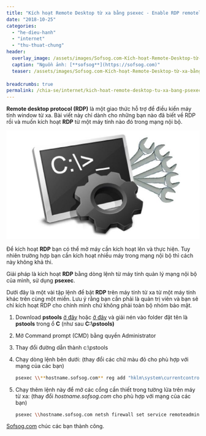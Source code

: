 ```yaml
---
title: "Kích hoạt Remote Desktop từ xa bằng psexec - Enable RDP remotely"
date: "2018-10-25"
categories: 
  - "he-dieu-hanh"
  - "internet"
  - "thu-thuat-chung"
header:
  overlay_image: /assets/images/Sofsog.com-Kích-hoạt-Remote-Desktop-từ-xa-bằng-psexec-Enable-RDP-remotely.jpg
  caption: "Nguồn ảnh: [**sofsog**](https://sofsog.com)" 
  teaser: /assets/images/Sofsog.com-Kích-hoạt-Remote-Desktop-từ-xa-bằng-psexec-Enable-RDP-remotely.jpg

breadcrumbs: true
permalink: /chia-se/internet/kich-hoat-remote-desktop-tu-xa-bang-psexec
---
```


**Remote desktop protocol (RDP)** là một giao thức hỗ trợ để điều kiển máy tính window từ xa. Bài viết này chỉ dành cho những bạn nào đã biết về RDP rồi và muốn kích hoạt **RDP** từ một máy tính nào đó trong mạng nội bộ.

![Sofsog.com-Kích hoạt Remote Desktop từ xa bằng psexec - Enable RDP remotely](/assets/images/Sofsog.com-Kích-hoạt-Remote-Desktop-từ-xa-bằng-psexec-Enable-RDP-remotely.jpg)

Để kích hoạt **RDP** bạn có thể mở máy cần kích hoạt lên và thực hiện. Tuy nhiên trường hợp bạn cần kích hoạt nhiều máy trong mạng nội bộ thì cách này không khả thi.

Giải pháp là kích hoạt **RDP** bằng dòng lệnh từ máy tính quản lý mạng nội bộ của mình, sử dụng **psexec**.

Dưới đây là một vài tập lệnh để bật **RDP** trên máy tính từ xa từ một máy tính khác trên cùng một miền. Lưu ý rằng bạn cần phải là quản trị viên và bạn sẽ chỉ kích hoạt RDP cho chính mình chứ không phải toàn bộ nhóm bảo mật.

1. Download **pstools** [ở đây](http://bit.ly/2uim3aR) hoặc [ở đây](https://technet.microsoft.com/en-us/sysinternals/pstools.aspx) và giải nén vào folder đặt tên là **pstools** trong ổ **C** (như sau **C:\\pstools)**
2. Mở Command prompt (CMD) bằng quyền Administrator
3. Thay đổi đường dẫn thành c:\\pstools
4. Chạy dòng lệnh bên dưới: (thay đổi các chữ màu đỏ cho phù hợp với mạng của các bạn)

    ```bash
    psexec \\**hostname.sofsog.com** reg add "hklm\system\currentcontrolset\control\terminal server" /f /v fDenyTSConnections /t REG_DWORD /d 0
    ```

5. Chạy thêm lệnh này để mở các cổng cần thiết trong tường lửa trên máy từ xa: (thay đổi *hostname.sofsog.com* cho phù hợp với mạng của các bạn)

    ```bash
    psexec \\hostname.sofsog.com netsh firewall set service remoteadmin enable
    ```

[Sofsog.com](https://sofsog.com/) chúc các bạn thành công.
